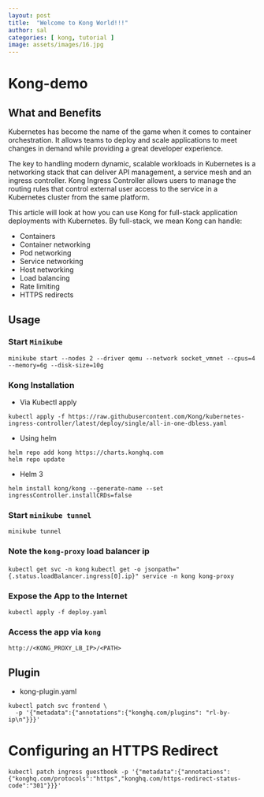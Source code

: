 ```yaml
---
layout: post
title:  "Welcome to Kong World!!!"
author: sal
categories: [ kong, tutorial ]
image: assets/images/16.jpg
---
```

# Kong-demo

## What and Benefits
Kubernetes has become the name of the game when it comes to container orchestration. It allows teams to deploy and scale applications to meet changes in demand while providing a great developer experience.

The key to handling modern dynamic, scalable workloads in Kubernetes is a networking stack that can deliver API management, a service mesh and an ingress controller. Kong Ingress Controller allows users to manage the routing rules that control external user access to the service in a Kubernetes cluster from the same platform.

This article will look at how you can use Kong for full-stack application deployments with Kubernetes. By full-stack, we mean Kong can handle:

- Containers
- Container networking
- Pod networking
- Service networking
- Host networking
- Load balancing
- Rate limiting
- HTTPS redirects

## Usage
### Start `Minikube`

```
minikube start --nodes 2 --driver qemu --network socket_vmnet --cpus=4 --memory=6g --disk-size=10g
```


### Kong Installation
- Via Kubectl apply
```
kubectl apply -f https://raw.githubusercontent.com/Kong/kubernetes-ingress-controller/latest/deploy/single/all-in-one-dbless.yaml
```

- Using helm 
```
helm repo add kong https://charts.konghq.com 
helm repo update
```

- Helm 3
```
helm install kong/kong --generate-name --set ingressController.installCRDs=false
```


### Start `minikube tunnel`
`minikube tunnel`

### Note the `kong-proxy` load balancer ip
`kubectl get svc -n kong`
`kubectl get -o jsonpath="{.status.loadBalancer.ingress[0].ip}" service -n kong kong-proxy`

### Expose the App to the Internet
`kubectl apply -f deploy.yaml`

### Access the app via `kong`
`http://<KONG_PROXY_LB_IP>/<PATH>`

## Plugin
- kong-plugin.yaml
```
kubectl patch svc frontend \
  -p '{"metadata":{"annotations":{"konghq.com/plugins": "rl-by-ip\n"}}}'
```


# Configuring an HTTPS Redirect

```
kubectl patch ingress guestbook -p '{"metadata":{"annotations":{"konghq.com/protocols":"https","konghq.com/https-redirect-status-code":"301"}}}'
```

